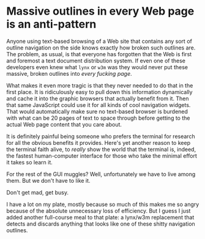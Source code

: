 # Massive outlines in every Web page is an anti-pattern

Anyone using text-based browsing of a Web site that contains any sort of outline navigation on the side knows exactly how broken such outlines are. The problem, as usual, is that everyone has forgotten that the Web is first and foremost a text document distribution system. If even one of these developers even knew what `lynx` or `w3m` was they would never put these massive, broken outlines into *every fucking page*.

What makes it even more tragic is that they never needed to do that in the first place. It is ridiculously easy to pull down this information dynamically and cache it into the graphic browsers that actually benefit from it. Then that same JavaScript could use it for all kinds of cool navigation widgets. That would automatically make sure no text-based browser is burdened with what can be 20 pages of text to space through before getting to the actual Web page content that you care about.

It is definitely painful being someone who prefers the terminal for research for all the obvious benefits it provides. Here's yet another reason to keep the terminal faith alive, to *really* show the world that the terminal is, indeed, the fastest human-computer interface for those who take the minimal effort it takes so learn it.

For the rest of the GUI muggles? Well, unfortunately we have to live among them. But we don't have to like it.

Don't get mad, get busy.

I have a lot on my plate, mostly because so much of this makes me so angry because of the absolute unnecessary loss of efficiency. But I guess I just added another full-course meal to that plate: a lynx/w3m replacement that detects and discards anything that looks like one of these shitty navigation outlines.
